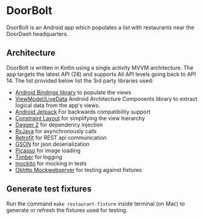 # DoorBolt
DoorBolt is an Android app which populates a list with restaurants near the DoorDash headquarters.

## Architecture
DoorBolt is written in Kotlin using a single activity MVVM architecture. The app targets the latest API (28) and supports All API levels going back to API 14. The list provided below list the 3rd party libraries used:

- [Android Bindings library](https://developer.android.com/topic/libraries/data-binding/) to populate the views
- [ViewModel/LiveData](https://developer.android.com/topic/libraries/architecture/viewmodel) Android Architecture Components library to extract logical data from the app's views.
- [Android Jetpack](https://developer.android.com/jetpack/) For backwards compatibility support
- [Constraint Layout](https://developer.android.com/reference/android/support/constraint/ConstraintLayout) for simplifying the view hierarchy
- [Dagger 2](https://github.com/google/dagger) for dependency injection
- [RxJava](https://github.com/ReactiveX/RxJava) for asynchronously calls
- [Retrofit](https://square.github.io/retrofit/) for REST api communication
- [GSON](https://github.com/google/gson) for json deserialization
- [Picasso](http://square.github.io/picasso/) for image loading
- [Timber](https://github.com/JakeWharton/timber) for logging
- [mockito](https://site.mockito.org/) for mocking in tests
- [Okhttp Mockwebserver](https://github.com/square/okhttp/tree/master/mockwebserver) for testing against fixtures

## Generate test fixtures
Run the command `make restaurant-fixture` inside terminal (on Mac) to generate or refresh the fixtures used for testing.